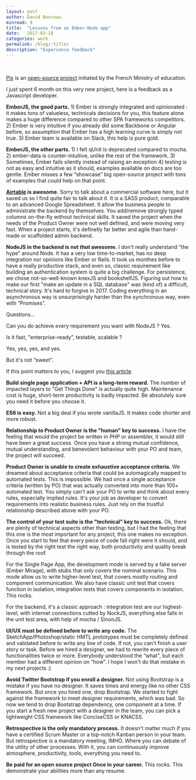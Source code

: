 ```yaml
---
layout: post
author: David Boureau
minread: 9
title:  "Lessons from an Ember-Node app"
date:   2017-03-18
categories: work
permalink: /blog/:title/
description: "Experience feedback"
---
```


<p>&nbsp;</p>

[Pix](https://pix.beta.gouv.fr) is an [open-source project](https://github.com/sgmap/pix) initiated by the French Ministry of education.

I just spent 6 month on this very new project, here is a feedback as a Javascript developer.


**EmberJS, the good parts.** 1) Ember is strongly integrated and opinionated : it makes tons of valueless, technicals decisions for you, this feature alone makes a huge difference compared to other SPA frameworks competitors. 2) Ember is very intuitive if you already did some Backbone or Angular before, so assumption that Ember has a high learning curve is simply not true. 3) Ember team is available on Slack, this help is pure gold.


**EmberJS, the other parts.**  1) I felt qUnit is deprecated compared to mocha.  2) ember-data is counter-intuitive, unlike the rest of the framework. 3) Sometimes, Ember fails silently instead of raising an exception 4) testing is not as easy and intuitive as it should, examples available on docs are too gentle. Ember misses a few “showcase” big open-source project with tons of examples that could help on that point.


**[Airtable](https://airtable.com/) is awesome.** Sorry to talk about a commercial software here, but it saved us so I find quite fair to talk about it. It is a SASS product, comparable to an advanced Google Spreadsheet. It allow the business people to administrate the backend by themselves. You add/remove strongly typed columns on-the-fly without technical skills. It saved the project when the needs of the Product Owner were not well defined, and were moving very fast.
When a project starts, it's definetly far better and agile than hand-made or scaffolded admin backend.


**NodeJS in the backend is not _that_ awesome.** I don't really understand “the hype” around Node. It has a very low time-to-market, has no deep integration nor opinions like Ember or Rails. It took us monthes before to have a really productive stack, and even so, classic requirement like building an authentication system is quite a big challenge. For persistence, we chose not-so-well-known knexJS and bookshelfJS. Figuring out how to make our first "make an update in a SQL database" was (kind of) a difficult, technical story. It's hard to forgive in 2017. Coding everything in an asynchronous way is unsurprisingly harder than the synchronous way, even with “Promises”. 

Questions...

Can you do achieve every requirement you want with NodeJS ? Yes. 

Is it fast, "enterprise-ready”, testable, scalable ? 

Yes, yes, yes, and yes.

But it's not “sweet”.

If this point matters to you, I suggest you [this article](https://medium.com/the-node-js-collection/why-the-hell-would-you-use-node-js-4b053b94ab8e#.3je1csdwx).


**Build single page application + API is a long-term reward.** The number of impacted layers to "Get Things Done" is actually quite high. Maintenance cost is huge, short-term productivity is badly impacted. Be absolutely sure you need it before you choose it.


**ES6 is easy.** Not a big deal if you wrote vanillaJS. It makes code shorter and more robust. 


**Relationship to Product Owner is the "human" key to success.** I have the feeling that would the project be written in PHP or assembler, it would still have been a great success. Once you have a strong mutual confidence, mutual understanding, and benevolent behaviour with your PO and team, the project will succeed.


**Product Owner is unable to create exhaustive acceptance criteria.** We dreamed about acceptance criteria that could be automagically mapped to automated tests. This is impossible. We had once a single acceptance criteria (written by PO) that was actually converted into more than 100+ automated test.  You simply can't ask your PO to write and think about every rules, especially implied rules. It's your job as developer to convert requirements into realistic business rules. Just rely on the trustful relationship described above with your PO.


**The control of your test suite is the "technical" key to success.** Ok, there are plenty of technical aspects other than testing, but I had the feeling that this one is the most important for any project, this one makes no exception. Once you start to feel that every piece of code fall right were it should, and is tested by the right test the right way, both productivity and quality break through the roof. 

For the Single Page App, the development mode is served by a fake server (Ember Mirage), with stubs that only covers the nominal scenario. This mode allow us to write higher-level test, that covers mostly routing and component communication. We also have classic unit test that covers function in isolation, integration tests that covers components in isolation. This rocks.

For the backend, it's a classic approach : integration test are our highest-level, with internet connections cutted by NockJS, everything else falls in the unit test area, with help of mocha / SinonJS.


**UI/UX must be defined before to write any code.** The SketchApp/Photoshop/static HMTL prototypes must be completely defined and validated before to write any line of code. If not, you can't finish a user story or task. Before we hired a designer, we had to rewrite every piece of functionalities twice or more. Everybody understood the “what", but each member had a different opinion on “how”. I hope I won't do that mistake in my next projects :)


**Avoid Twitter Bootstrap if you enroll a designer.** Not using Bootstrap is a mistake if you have no designer. It saves times and energy like no other CSS framework. But once you hired one, drop Bootstrap. We started to fight against the framework to meet designer requirements, which was bad. So now we tend to drop Bootstrap dependency, one component at a time. If you start a fresh new project with a designer in the team, you can pick a lightweight CSS framework like ConciseCSS or KNACSS.


**Retrospective is the only mandatory process.** It doesn't matter much if you have a certified Scrum Master or a top-notch Kanban person in your team. But retrospective is a mandatory meeting, IMHO. Where you can debate of the utility of other processes. With it, you can continuously improve atmosphere, productivity, tools, everything you need to.
 
 
**Be paid for an open source project Once in your career.** This rocks. This demonstrate your abilities more than any resume.
